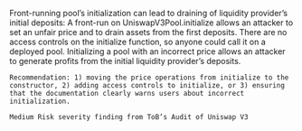 Front-running pool’s initialization can lead to draining of liquidity provider’s initial deposits: A front-run on UniswapV3Pool.initialize allows an attacker to set an unfair price and to drain assets from the first deposits. There are no access controls on the initialize function, so anyone could call it on a deployed pool. Initializing a pool with an incorrect price allows an attacker to generate profits from the initial liquidity provider’s deposits.

    Recommendation: 1) moving the price operations from initialize to the constructor, 2) adding access controls to initialize, or 3) ensuring that the documentation clearly warns users about incorrect initialization.

    Medium Risk severity finding from ToB’s Audit of Uniswap V3
